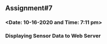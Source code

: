 ## Assignment#7 
### <Fairy Blessa Eyas>
### <Date: 10-16-2020 and Time: 7:11 pm>
### Displaying Sensor Data to Web Server